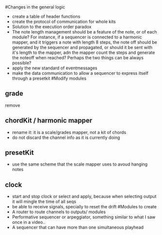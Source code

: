 #Changes in the general logic
* create a table of header functions
* create the protocol of communication for whole kits
* Solution to the execution order paradox
* The note length management should be a feature of the note, or of each module? For instance, if a sequencer is connected to a harmonic mapper, and it triggers a note with length 8 steps, the note off should be generated by the sequencer and propagated, or should it be sent with it's length to the mapper, adn the mapper count the steps and generate the noteoff when reached? Perhaps the two things can be always possible?
* apply the new standard of eventmessages
* make the data communication to allow a sequencer to express itself through a presetkit
#Modify modules
## grade
remove
## chordKit / harmonic mapper
* rename it: it is a scale/grades mapper, not a kit of chords
* do not discard the channel info as it is currently doing
## presetKit
* use the same scheme that the scale mapper uses to avoud hanging notes
## clock
* start and stop clock or select and apply, because when selecting output it will mingle the time of all seqs
* be able to receive signals, specially to reset the drift
#Modules to create
* A router to route channels to outputs/ modules
* Performative sequencer or arpeggiator, something similar to what I saw once in a video..
* A sequencer that can have more than one simultaneous playhead